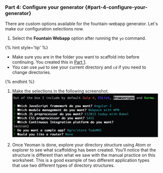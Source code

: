 ### Part 4: Configure your generator {#part-4-configure-your-generator}

There are custom options available for the fountain-webapp generator. Let's make our configuration selections now.

1.  Select the **Fountain Webapp** option after running the `yo` command.

{% hint style='tip' %}

- Make sure you are in the folder you want to scaffold into before continuing. You created this in [Part 1](part_1_create_a_project_folder.md).
- You can use `pwd` to see your current directory and `cd` if you need to change directories.

{% endhint %}

1.  Make the selections in the following screenshot. ![](../assets/images/fountain-webapp-options.png)

1.  Once Yeoman is done, explore your directory structure using Atom or explorer to see what scaffolding has been created. You’ll notice that the structure is different than what we saw with the manual practice on this worksheet. This is a good example of two different application types that use two different types of directory structures.
